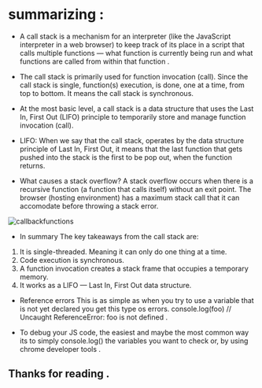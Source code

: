 # summarizing : 

* A call stack is a mechanism for an interpreter (like the JavaScript interpreter in a web browser) to keep track of its place in a script that calls multiple functions — what function is currently being run and what functions are called from within that function . 

* The call stack is primarily used for function invocation (call). Since the call stack is single, function(s) execution, is done, one at a time, from top to bottom. It means the call stack is synchronous.

* At the most basic level, a call stack is a data structure that uses the Last In, First Out (LIFO) principle to temporarily store and manage function invocation (call).

* LIFO: When we say that the call stack, operates by the data structure principle of Last In, First Out, it means that the last function that gets pushed into the stack is the first to be pop out, when the function returns.

* What causes a stack overflow?
A stack overflow occurs when there is a recursive function (a function that calls itself) without an exit point. The browser (hosting environment) has a maximum stack call that it can accomodate before throwing a stack error.

![callbackfunctions](https://miro.medium.com/max/700/1*SbXmsZBfAQiigTaLBVe63g.png)

* In summary
The key takeaways from the call stack are:
1. It is single-threaded. Meaning it can only do one thing at a time.
2. Code execution is synchronous.
3. A function invocation creates a stack frame that occupies a temporary memory.
4. It works as a LIFO — Last In, First Out data structure. 

* Reference errors
This is as simple as when you try to use a variable that is not yet declared you get this type os errors.
console.log(foo) // Uncaught ReferenceError: foo is not defined .

* To debug your JS code, the easiest and maybe the most common way its to simply console.log() the variables you want to check or, by using chrome developer tools . 

## Thanks for reading . 